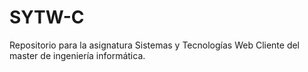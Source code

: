 # SYTW-C
Repositorio para la asignatura Sistemas y Tecnologías Web Cliente del master de ingeniería informática.
